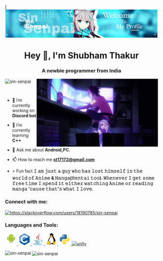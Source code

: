 [![MasterHead](https://github.com/Sin-Senpai/Sin-Senpai/blob/main/Banner.png.png)
<h1 align="center">Hey 👋, I'm Shubham Thakur</h1>
<h3 align="center">A newbie programmer from India</h3>
<img align="right" alt="Coding" width="400" src="https://github.com/Sin-Senpai/Sin-Senpai/blob/main/Ngml.gif">

<p align="left"> <img src="https://komarev.com/ghpvc/?username=sin-senpai&label=Profile%20views&color=0e75b6&style=flat" alt="sin-senpai" /> </p>



<p align="left"> <a href="https://twitter.com/" target="blank"><img src="https://img.shields.io/twitter/follow/?logo=twitter&style=for-the-badge" alt="" /></a> </p>

- 🔭 I’m currently working on **Discord bot**

- 🌱 I’m currently learning **C++**

- 💬 Ask me about **Android,PC.**

- 📫 How to reach me **st17172@gmail.com**

- ⚡ Fun fact **𝙸 𝚊𝚖 𝚓𝚞𝚜𝚝 𝚊 𝚐𝚞𝚢 𝚠𝚑𝚘 𝚑𝚊𝚜 𝚕𝚘𝚜𝚝 𝚑𝚒𝚖𝚜𝚎𝚕𝚏 𝚒𝚗 𝚝𝚑𝚎 𝚠𝚘𝚛𝚕𝚍 𝚘𝚏 𝙰𝚗𝚒𝚖𝚎 & 𝙼𝚊𝚗𝚐𝚊(𝙷𝚎𝚗𝚝𝚊𝚒 𝚝𝚘𝚘). 𝚆𝚑𝚎𝚗𝚎𝚟𝚎𝚛 𝙸 𝚐𝚎𝚝 𝚜𝚘𝚖𝚎 𝚏𝚛𝚎𝚎 𝚝𝚒𝚖𝚎 𝙸 𝚜𝚙𝚎𝚗𝚍 𝚒𝚝 𝚎𝚒𝚝𝚑𝚎𝚛 𝚠𝚊𝚝𝚌𝚑𝚒𝚗𝚐 𝙰𝚗𝚒𝚖𝚎 𝚘𝚛 𝚛𝚎𝚊𝚍𝚒𝚗𝚐 𝚖𝚊𝚗𝚐𝚊 '𝚌𝚊𝚞𝚜𝚎 𝚝𝚑𝚊𝚝'𝚜 𝚠𝚑𝚊𝚝 𝙸 𝚕𝚘𝚟𝚎.**

<h3 align="left">Connect with me:</h3>
<p align="left">
<a href="https://stackoverflow.com/users/https://stackoverflow.com/users/18190785/sin-senpai" target="blank"><img align="center" src="https://raw.githubusercontent.com/rahuldkjain/github-profile-readme-generator/master/src/images/icons/Social/stack-overflow.svg" alt="https://stackoverflow.com/users/18190785/sin-senpai" height="30" width="40" /></a>
</p>

<h3 align="left">Languages and Tools:</h3>
<p align="left"> <a href="https://developer.android.com" target="_blank" rel="noreferrer"> <img src="https://raw.githubusercontent.com/devicons/devicon/master/icons/android/android-original-wordmark.svg" alt="android" width="40" height="40"/> </a> <a href="https://www.cprogramming.com/" target="_blank" rel="noreferrer"> <img src="https://raw.githubusercontent.com/devicons/devicon/master/icons/c/c-original.svg" alt="c" width="40" height="40"/> </a> <a href="https://www.java.com" target="_blank" rel="noreferrer"> <img src="https://raw.githubusercontent.com/devicons/devicon/master/icons/java/java-original.svg" alt="java" width="40" height="40"/> </a> <a href="https://www.linux.org/" target="_blank" rel="noreferrer"> <img src="https://raw.githubusercontent.com/devicons/devicon/master/icons/linux/linux-original.svg" alt="linux" width="40" height="40"/> </a> <a href="https://www.python.org" target="_blank" rel="noreferrer"> <img src="https://raw.githubusercontent.com/devicons/devicon/master/icons/python/python-original.svg" alt="python" width="40" height="40"/> </a> <a href="https://unity.com/" target="_blank" rel="noreferrer"> <img src="https://www.vectorlogo.zone/logos/unity3d/unity3d-icon.svg" alt="unity" width="40" height="40"/> </a> </p>

<p><img align="left" src="https://github-readme-stats.vercel.app/api/top-langs?username=sin-senpai&show_icons=true&locale=en&layout=compact" alt="sin-senpai" /></p>

<p>&nbsp;<img align="center" src="https://github-readme-stats.vercel.app/api?username=sin-senpai&show_icons=true&locale=en" alt="sin-senpai" /></p>
